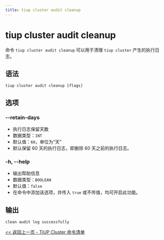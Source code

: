 ```yaml
---
title: tiup cluster audit cleanup
---
```


# tiup cluster audit cleanup

命令 `tiup cluster audit cleanup` 可以用于清理 `tiup cluster` 产生的执行日志。

## 语法

```shell
tiup cluster audit cleanup [flags]
```

## 选项

### --retain-days

- 执行日志保留天数
- 数据类型：`INT`
- 默认值：`60`，单位为“天”
- 默认保留 60 天的执行日志，即删除 60 天之前的执行日志。

### -h, --help

- 输出帮助信息
- 数据类型：`BOOLEAN`
- 默认值：`false`
- 在命令中添加该选项，并传入 `true` 或不传值，均可开启此功能。

## 输出

```shell
clean audit log successfully
```

[<< 返回上一页 - TiUP Cluster 命令清单](/tiup/tiup-component-cluster.md#命令清单)

